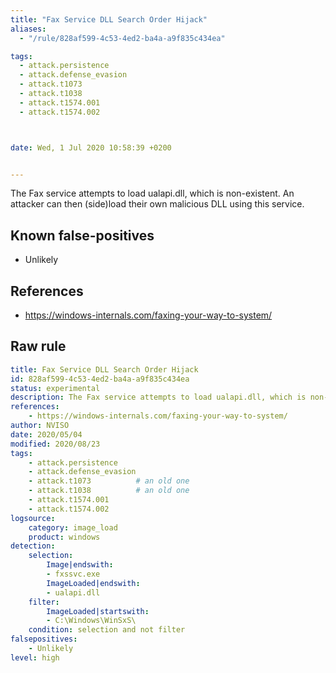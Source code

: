 ```yaml
---
title: "Fax Service DLL Search Order Hijack"
aliases:
  - "/rule/828af599-4c53-4ed2-ba4a-a9f835c434ea"

tags:
  - attack.persistence
  - attack.defense_evasion
  - attack.t1073
  - attack.t1038
  - attack.t1574.001
  - attack.t1574.002



date: Wed, 1 Jul 2020 10:58:39 +0200


---
```


The Fax service attempts to load ualapi.dll, which is non-existent. An attacker can then (side)load their own malicious DLL using this service.

<!--more-->


## Known false-positives

* Unlikely



## References

* https://windows-internals.com/faxing-your-way-to-system/


## Raw rule
```yaml
title: Fax Service DLL Search Order Hijack
id: 828af599-4c53-4ed2-ba4a-a9f835c434ea
status: experimental
description: The Fax service attempts to load ualapi.dll, which is non-existent. An attacker can then (side)load their own malicious DLL using this service.
references:
    - https://windows-internals.com/faxing-your-way-to-system/
author: NVISO
date: 2020/05/04
modified: 2020/08/23
tags:
    - attack.persistence
    - attack.defense_evasion
    - attack.t1073          # an old one
    - attack.t1038          # an old one
    - attack.t1574.001
    - attack.t1574.002
logsource:
    category: image_load
    product: windows
detection:
    selection:
        Image|endswith:
        - fxssvc.exe
        ImageLoaded|endswith:
        - ualapi.dll
    filter:
        ImageLoaded|startswith:
        - C:\Windows\WinSxS\
    condition: selection and not filter
falsepositives:
    - Unlikely
level: high

```
